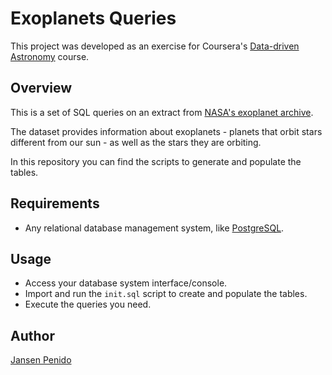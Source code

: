# Exoplanets Queries
This project was developed as an exercise for Coursera's [Data-driven Astronomy](https://www.coursera.org/learn/data-driven-astronomy) course.


## Overview
This is a set of SQL queries on an extract from [NASA's exoplanet archive](http://exoplanetarchive.ipac.caltech.edu/).

The dataset provides information about exoplanets - planets that orbit stars different from our sun - as well as the stars they are orbiting.

In this repository you can find the scripts to generate and populate the tables.


## Requirements
* Any relational database management system, like [PostgreSQL](https://www.postgresql.org/).


## Usage
* Access your database system interface/console.
* Import and run the `init.sql` script to create and populate the tables.
* Execute the queries you need.


## Author
[Jansen Penido](https://about.me/jansen.penido)
